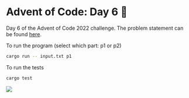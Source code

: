 # Advent of Code: Day 6 🎄

Day 6 of the Advent of Code 2022 challenge. The problem statement can be found [here](https://adventofcode.com/2022/day/6).

To run the program (select which part: p1 or p2)
```bash
cargo run -- input.txt p1
```

To run the tests
```bash
cargo test
```

![](https://media.giphy.com/media/eGyRea5iiqfFp0dLwq/giphy.gif)
